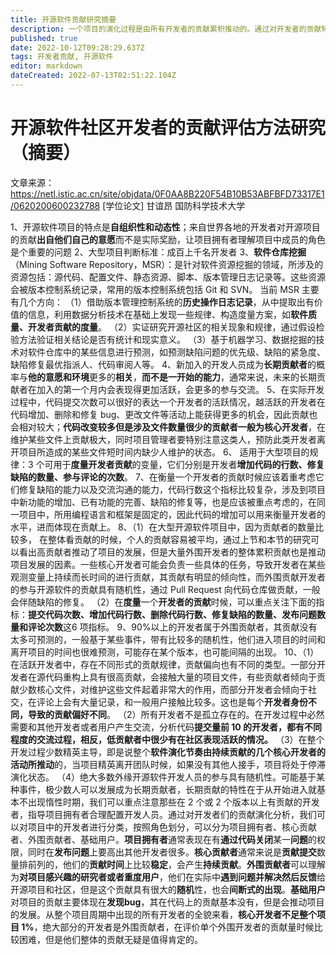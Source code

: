 ```yaml
---
title: 开源软件贡献研究摘要
description: 一个项目的演化过程是由所有开发者的贡献累积推动的。通过对开发者的贡献特征进行研究，能够帮助研究人员发现开发者对项目的具体影响，对开发者的贡献组成研究，能够指导项目拥有者理解不同开发者的开发偏好，从而合理地进行人员配置。 
published: true
date: 2022-10-12T09:28:29.637Z
tags: 开发者贡献, 开源软件
editor: markdown
dateCreated: 2022-07-13T02:51:22.104Z
---
```


# 开源软件社区开发者的贡献评估方法研究（摘要）
文章来源：https://netl.istic.ac.cn/site/objdata/0F0AA8B220F54B10B53ABFBFD73317E1/0620200600232788
[学位论文] 甘谊昂 国防科学技术大学

1、开源软件项目的特点是**自组织性和动态性**；来自世界各地的开发者对开源项目的贡献**出自他们自己的意愿**而不是实际奖励，让项目拥有者理解项目中成员的角色是个重要的问题
2、大型项目判断标准：成百上千名开发者
3、**软件仓库挖掘**（Mining Software Repository，MSR）：是针对软件资源挖掘的领域，所涉及的资源包括：源代码、配置文件、静态资源、脚本、版本管理日志记录等。这些资源会被版本控制系统记录，常用的版本控制系统包括 Git 和 SVN。
当前 MSR 主要有几个方向：
（1）借助版本管理控制系统的**历史操作日志记录**，从中提取出有价值的信息，利用数据分析技术在基础上发现一些规律、构造度量方案，如**软件质量、开发者贡献的度量**。
（2）实证研究开源社区的相关现象和规律，通过假设检验方法验证相关结论是否有统计和现实意义。
（3）基于机器学习、数据挖掘的技术对软件仓库中的某些信息进行预测，如预测缺陷问题的优先级、缺陷的紧急度、缺陷修复最优指派人、代码审阅人等。
4、新加入的开发人员成为**长期贡献者**的概率与**他的意愿和环境**更多的**相关**，**而不是一开始的能力**，通常来说，未来的长期贡献者在加入的第一个月内会表现得更加活跃，会更多的参与交流。 
5、在实际开发过程中，代码提交次数可以很好的表达一个开发者的活跃情况，越活跃的开发者在代码增加、删除和修复 bug、更改文件等活动上能获得更多的机会，因此贡献也会相对较大；**代码改变较多但是涉及文件数量很少的贡献者一般为核心开发者**，在维护某些文件上贡献极大，同时项目管理者要特别注意这类人，预防此类开发者离开项目所造成的某些文件短时间内缺少人维护的状态。
6、 适用于大型项目的规律：3 个可用于**度量开发者贡献**的变量，它们分别是开发者**增加代码的行数、修复缺陷的数量、参与评论的次数**。
7、在衡量一个开发者的贡献时候应该着重考虑它们修复缺陷的能力以及交流沟通的能力，代码行数这个指标比较复杂，涉及到项目中新功能的增加、已有功能的完善、缺陷的修复等，也是应该被重点考虑的，在同一项目中，所用编程语言和框架是固定的，因此代码的增加可以用来衡量开发者的水平，进而体现在贡献上。
8、（1）在大型开源软件项目中，因为贡献者的数量比较多， 在整体看贡献的时候，个人的贡献容易被平均，通过上节和本节的研究可以看出高贡献者推动了项目的发展，但是大量外围开发者的整体累积贡献也是推动项目发展的因素。一些核心开发者可能会负责一些具体的任务，导致开发者在某些观测变量上持续而长时间的进行贡献，其贡献有明显的倾向性，而外围贡献开发者的参与开源软件的贡献具有随机性，通过 Pull Request 向代码仓库做贡献，一般会伴随缺陷的修复。
（2）在**度量**一个**开发者的贡献**时候，可以重点关注下面的指标：**提交代码次数、增加代码行数、删除代码行数、修复缺陷的数量、发布问题数量和评论次数**这6 项指标。
9、90%以上的开发者属于外围贡献者，其贡献没有太多可预测的，一般基于某些事件，带有比较多的随机性，他们进入项目的时间和离开项目的时间也很难预测，可能存在某个版本，也可能间隔的出现。
10、（1）在活跃开发者中，存在不同形式的贡献规律，贡献偏向也有不同的类型。一部分开发者在源代码重构上具有很高贡献，会接触大量的项目文件，有些贡献者倾向于贡献少数核心文件，对维护这些文件起着非常大的作用，而部分开发者会倾向于社交，在评论上会有大量记录，和一般用户接触比较多。这也是每个**开发者身份不同，导致的贡献偏好不同**。
（2）所有开发者不是孤立存在的。在开发过程中必然需要和其他开发者或者用户产生交流，分析代码**提交量前 10 的开发者，都有不同程度的交流过程，相反，低贡献者中很少有在社区表现活跃的情况。**
（3）在整个开发过程少数精英主导，即是说整个**软件演化节奏由持续贡献的几个核心开发者的活动所推动**的，当项目精英离开团队时候，如果没有其他人接手，项目将处于停滞演化状态。
（4）绝大多数外缘开源软件开发人员的参与具有随机性。可能基于某种事件，极少数人可以发展成为长期贡献者，长期贡献的特性在于从开始进入就基本不出现惰性时期，我们可以重点注意那些在 2 个或 2 个版本以上有贡献的开发者，指导项目拥有者合理配置开发人员。通过对开发者们的贡献演化分析，我们可以对项目中的开发者进行分类，按照角色划分，可以分为项目拥有者、核心贡献者、外围贡献者、基础用户。**项目拥有者**通常表现在有**通过代码关闭**某一**问题**的权限，同时在**发布问题**上要高出其他开发者很多。**核心贡献者**通常来说是**贡献提交**数量排前列的，他们的**贡献时间**上比较**稳定**，会产生**持续贡献**。**外围贡献者**可以理解为**对项目感兴趣的研究者或者重度用户**，他们在实际中**遇到问题并解决然后反馈**给开源项目和社区，但是这个贡献具有很大的**随机**性，也会**间断式的出现**。**基础用户**对项目的贡献主要体现在**发现bug**，其在代码上的贡献基本没有，但是会推动项目的发展。从整个项目周期中出现的所有开发者的全貌来看，**核心开发者不足整个项目 1%**，绝大部分的开发者是外围贡献者，在评价单个外围开发者的贡献量时候比较困难，但是他们整体的贡献无疑是值得肯定的。